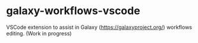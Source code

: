 # galaxy-workflows-vscode
VSCode extension to assist in Galaxy (https://galaxyproject.org/) workflows editing. (Work in progress)
